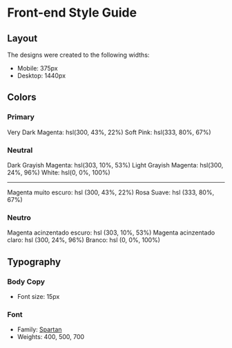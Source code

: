 # Front-end Style Guide

## Layout

The designs were created to the following widths:

- Mobile: 375px
- Desktop: 1440px

## Colors

### Primary

Very Dark Magenta: hsl(300, 43%, 22%)
Soft Pink: hsl(333, 80%, 67%)

### Neutral

Dark Grayish Magenta: hsl(303, 10%, 53%)
Light Grayish Magenta: hsl(300, 24%, 96%)
White: hsl(0, 0%, 100%)

----------------------

Magenta muito escuro: hsl (300, 43%, 22%)
Rosa Suave: hsl (333, 80%, 67%)

### Neutro

Magenta acinzentado escuro: hsl (303, 10%, 53%)
Magenta acinzentado claro: hsl (300, 24%, 96%)
Branco: hsl (0, 0%, 100%)

## Typography

### Body Copy

- Font size: 15px

### Font

- Family: [Spartan](https://fonts.google.com/specimen/Spartan)
- Weights: 400, 500, 700
